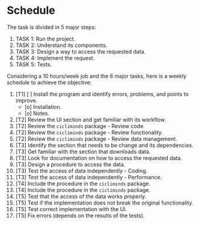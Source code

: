 # Schedule

The task is divided in 5 major steps:

1. TASK 1: Run the project.
2. TASK 2: Understand its components.
3. TASK 3: Design a way to access the requested data.
4. TASK 4: Implement the request.
5. TASK 5: Tests.

Considering a 10 hours/week job and the 6 major tasks, here is a weekly schedule
to achieve the objective:

1. [T1] [ ] Install the program and identify errors, problems, and points to
   improve.
    - [o] Installation.
    - [o] Notes.
2. [T2] Review the UI section and get familiar with its workflow.
3. [T2] Review the `cicliminds` package - Review code.
4. [T2] Review the `cicliminds` package - Review functionality.
5. [T2] Review the `cicliminds` package - Review data management.
6. [T3] Identify the section that needs to be change and its dependencies.
7. [T3] Get familiar with the section that downloads data.
8. [T3] Look for documentation on how to access the requested data.
9. [T3] Design a procedure to access the data.
10. [T3] Test the access of data independently - Coding.
11. [T3] Test the access of data independently - Performance.
12. [T4] Include the procedure in the `cicliminds` package.
12. [T4] Include the procedure in the `cicliminds` package.
13. [T5] Test that the access of the data works properly.
14. [T5] Test if the implementation does not break the original functionality.
15. [T5] Test correct implementation with the UI.
16. [T5] Fix errors (depends on the results of the tests).
